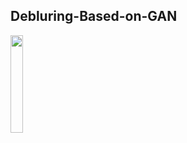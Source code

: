 ## Debluring-Based-on-GAN

<img src="https://github.com/MoAKgit/Iranian-License-Plate-Detection/blob/master/imges/car1.jpg" width=20% height=20%>
